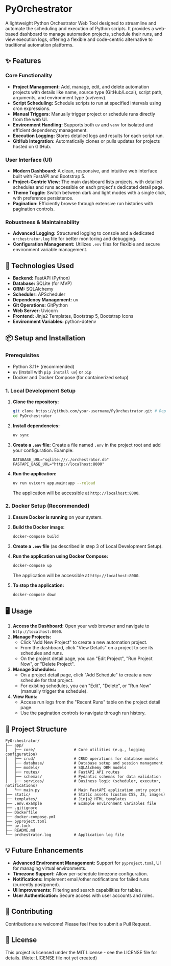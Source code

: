 # PyOrchestrator

A lightweight Python Orchestrator Web Tool designed to streamline and automate the scheduling and execution of Python scripts. It provides a web-based dashboard to manage automation projects, schedule their runs, and view execution logs, offering a flexible and code-centric alternative to traditional automation platforms.

## ✨ Features

### Core Functionality

- **Project Management:** Add, manage, edit, and delete automation projects with details like name, source type (GitHub/Local), script path, arguments, and environment type (uv/venv).
- **Script Scheduling:** Schedule scripts to run at specified intervals using cron expressions.
- **Manual Triggers:** Manually trigger project or schedule runs directly from the web UI.
- **Environment Handling:** Supports both `uv` and `venv` for isolated and efficient dependency management.
- **Execution Logging:** Stores detailed logs and results for each script run.
- **GitHub Integration:** Automatically clones or pulls updates for projects hosted on GitHub.

### User Interface (UI)

- **Modern Dashboard:** A clean, responsive, and intuitive web interface built with FastAPI and Bootstrap 5.
- **Project-Centric View:** The main dashboard lists projects, with detailed schedules and runs accessible on each project's dedicated detail page.
- **Theme Toggle:** Switch between dark and light modes with a single click, with preference persistence.
- **Pagination:** Efficiently browse through extensive run histories with pagination controls.

### Robustness & Maintainability

- **Advanced Logging:** Structured logging to console and a dedicated `orchestrator.log` file for better monitoring and debugging.
- **Configuration Management:** Utilizes `.env` files for flexible and secure environment variable management.

## 🚀 Technologies Used

- **Backend:** FastAPI (Python)
- **Database:** SQLite (for MVP)
- **ORM:** SQLAlchemy
- **Scheduler:** APScheduler
- **Dependency Management:** uv
- **Git Operations:** GitPython
- **Web Server:** Uvicorn
- **Frontend:** Jinja2 Templates, Bootstrap 5, Bootstrap Icons
- **Environment Variables:** python-dotenv

## 📦 Setup and Installation

### Prerequisites

- Python 3.11+ (recommended)
- `uv` (install with `pip install uv`) or `pip`
- Docker and Docker Compose (for containerized setup)

### 1. Local Development Setup

1.  **Clone the repository:**

    ```bash
    git clone https://github.com/your-username/PyOrchestrator.git # Replace with actual repo URL
    cd PyOrchestrator
    ```

2.  **Install dependencies:**

    ```bash
    uv sync
    ```

3.  **Create a `.env` file:**
    Create a file named `.env` in the project root and add your configuration. Example:

    ```env
    DATABASE_URL="sqlite:///./orchestrator.db"
    FASTAPI_BASE_URL="http://localhost:8000"
    ```

4.  **Run the application:**
    ```bash
    uv run uvicorn app.main:app --reload
    ```
    The application will be accessible at `http://localhost:8000`.

### 2. Docker Setup (Recommended)

1.  **Ensure Docker is running** on your system.

2.  **Build the Docker image:**

    ```bash
    docker-compose build
    ```

3.  **Create a `.env` file** (as described in step 3 of Local Development Setup).

4.  **Run the application using Docker Compose:**

    ```bash
    docker-compose up
    ```

    The application will be accessible at `http://localhost:8000`.

5.  **To stop the application:**
    ```bash
    docker-compose down
    ```

## 🖥️ Usage

1.  **Access the Dashboard:** Open your web browser and navigate to `http://localhost:8000`.
2.  **Manage Projects:**
    - Click "Add New Project" to create a new automation project.
    - From the dashboard, click "View Details" on a project to see its schedules and runs.
    - On the project detail page, you can "Edit Project", "Run Project Now", or "Delete Project".
3.  **Manage Schedules:**
    - On a project detail page, click "Add Schedule" to create a new schedule for that project.
    - For existing schedules, you can "Edit", "Delete", or "Run Now" (manually trigger the schedule).
4.  **View Runs:**
    - Access run logs from the "Recent Runs" table on the project detail page.
    - Use the pagination controls to navigate through run history.

## 📂 Project Structure

```
PyOrchestrator/
├── app/
│   ├── core/                 # Core utilities (e.g., logging configuration)
│   ├── crud/                 # CRUD operations for database models
│   ├── database/             # Database setup and session management
│   ├── models/               # SQLAlchemy ORM models
│   ├── routes/               # FastAPI API routes
│   ├── schemas/              # Pydantic schemas for data validation
│   ├── services/             # Business logic (scheduler, executor, notifications)
│   └── main.py               # Main FastAPI application entry point
├── static/                   # Static assets (custom CSS, JS, images)
├── templates/                # Jinja2 HTML templates
├── .env.example              # Example environment variables file
├── .gitignore
├── Dockerfile
├── docker-compose.yml
├── pyproject.toml
├── uv.lock
├── README.md
└── orchestrator.log          # Application log file
```

## 💡 Future Enhancements

- **Advanced Environment Management:** Support for `pyproject.toml`, UI for managing virtual environments.
- **Timezone Support:** Allow per-schedule timezone configuration.
- **Notifications:** Implement email/other notifications for failed runs (currently postponed).
- **UI Improvements:** Filtering and search capabilities for tables.
- **User Authentication:** Secure access with user accounts and roles.

## 🤝 Contributing

Contributions are welcome! Please feel free to submit a Pull Request.

## 📄 License

This project is licensed under the MIT License - see the LICENSE file for details. (Note: LICENSE file not yet created)
